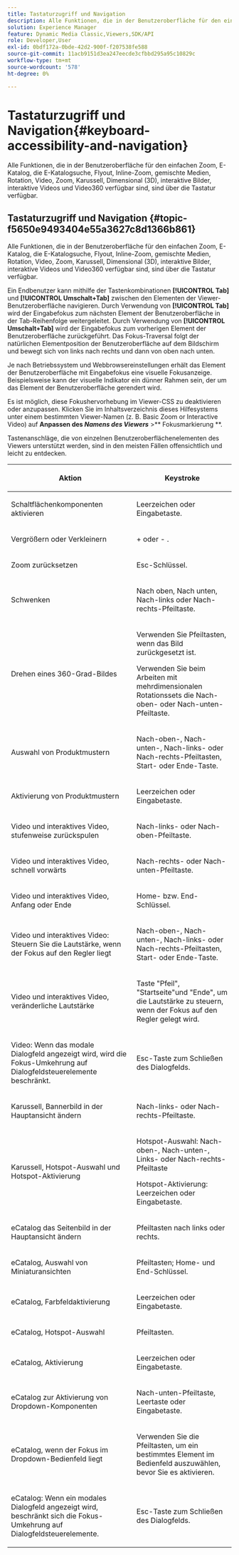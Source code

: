 ```yaml
---
title: Tastaturzugriff und Navigation
description: Alle Funktionen, die in der Benutzeroberfläche für den einfachen Zoom, E-Katalog, die E-Katalogsuche, Flyout, Inline-Zoom, gemischte Medien, Rotation, Video, Zoom, Dimensional (3D), Karussell, interaktives Bild, interaktives Video und Video360 verfügbar sind, sind über die Tastatur verfügbar.
solution: Experience Manager
feature: Dynamic Media Classic,Viewers,SDK/API
role: Developer,User
exl-id: 0bdf172a-0bde-42d2-900f-f207538fe588
source-git-commit: 11acb9151d3ea247eecde3cfbbd295a95c10829c
workflow-type: tm+mt
source-wordcount: '578'
ht-degree: 0%

---
```


# Tastaturzugriff und Navigation{#keyboard-accessibility-and-navigation}

Alle Funktionen, die in der Benutzeroberfläche für den einfachen Zoom, E-Katalog, die E-Katalogsuche, Flyout, Inline-Zoom, gemischte Medien, Rotation, Video, Zoom, Karussell, Dimensional (3D), interaktive Bilder, interaktive Videos und Video360 verfügbar sind, sind über die Tastatur verfügbar.

<!-- Updated June 1, 2020 from https://wiki.corp.adobe.com/pages/viewpage.action?spaceKey=scene7qa&title=s7Viewers%2C+S7SDK%2C+S7OnDemand+Release+Notes - Contact is Sasha -->

## Tastaturzugriff und Navigation {#topic-f5650e9493404e55a3627c8d1366b861}

Alle Funktionen, die in der Benutzeroberfläche für den einfachen Zoom, E-Katalog, die E-Katalogsuche, Flyout, Inline-Zoom, gemischte Medien, Rotation, Video, Zoom, Karussell, Dimensional (3D), interaktive Bilder, interaktive Videos und Video360 verfügbar sind, sind über die Tastatur verfügbar.

Ein Endbenutzer kann mithilfe der Tastenkombinationen **[!UICONTROL Tab]** und **[!UICONTROL Umschalt+Tab]** zwischen den Elementen der Viewer-Benutzeroberfläche navigieren. Durch Verwendung von **[!UICONTROL Tab]** wird der Eingabefokus zum nächsten Element der Benutzeroberfläche in der Tab-Reihenfolge weitergeleitet. Durch Verwendung von **[!UICONTROL Umschalt+Tab]** wird der Eingabefokus zum vorherigen Element der Benutzeroberfläche zurückgeführt. Das Fokus-Traversal folgt der natürlichen Elementposition der Benutzeroberfläche auf dem Bildschirm und bewegt sich von links nach rechts und dann von oben nach unten.

Je nach Betriebssystem und Webbrowsereinstellungen erhält das Element der Benutzeroberfläche mit Eingabefokus eine visuelle Fokusanzeige. Beispielsweise kann der visuelle Indikator ein dünner Rahmen sein, der um das Element der Benutzeroberfläche gerendert wird.

Es ist möglich, diese Fokushervorhebung im Viewer-CSS zu deaktivieren oder anzupassen. Klicken Sie im Inhaltsverzeichnis dieses Hilfesystems unter einem bestimmten Viewer-Namen (z. B. Basic Zoom or Interactive Video) auf **Anpassen des *Namens des Viewers*** >** Fokusmarkierung **.

Tastenanschläge, die von einzelnen Benutzeroberflächenelementen des Viewers unterstützt werden, sind in den meisten Fällen offensichtlich und leicht zu entdecken.

<table id="table_8C49100412224324BF1DBF7FDFDCCBF8"> 
 <thead> 
  <tr> 
   <th colname="col1" class="entry"> <p>Aktion </p> </th> 
   <th colname="col2" class="entry"> <p>Keystroke </p> </th> 
  </tr> 
 </thead>
 <tbody> 
  <tr> 
   <td colname="col1"> <p>Schaltflächenkomponenten aktivieren </p> </td> 
   <td colname="col2"> <p>Leerzeichen oder Eingabetaste. </p> </td> 
  </tr> 
  <tr> 
   <td colname="col1"> <p>Vergrößern oder Verkleinern </p> </td> 
   <td colname="col2"> <p> <span class="uicontrol"> + </span> oder <span class="uicontrol"> - </span>. </p> </td> 
  </tr> 
  <tr> 
   <td colname="col1"> <p>Zoom zurücksetzen </p> </td> 
   <td colname="col2"> <p>Esc-Schlüssel. </p> </td> 
  </tr> 
  <tr> 
   <td colname="col1"> <p>Schwenken </p> </td> 
   <td colname="col2"> <p>Nach oben, Nach unten, Nach-links oder Nach-rechts-Pfeiltaste. </p> </td> 
  </tr> 
  <tr> 
   <td colname="col1"> <p>Drehen eines 360-Grad-Bildes </p> </td> 
   <td colname="col2"> <p>Verwenden Sie Pfeiltasten, wenn das Bild zurückgesetzt ist. </p> <p>Verwenden Sie beim Arbeiten mit mehrdimensionalen Rotationssets die Nach-oben- oder Nach-unten-Pfeiltaste. </p> </td> 
  </tr> 
  <tr> 
   <td colname="col1"> <p>Auswahl von Produktmustern </p> </td> 
   <td colname="col2"> <p>Nach-oben-, Nach-unten-, Nach-links- oder Nach-rechts-Pfeiltasten, Start- oder Ende-Taste. </p> </td> 
  </tr> 
  <tr> 
   <td colname="col1"> <p>Aktivierung von Produktmustern </p> </td> 
   <td colname="col2"> <p>Leerzeichen oder Eingabetaste. </p> </td> 
  </tr> 
  <tr> 
   <td colname="col1"> <p>Video und interaktives Video, stufenweise zurückspulen </p> </td> 
   <td colname="col2"> <p>Nach-links- oder Nach-oben-Pfeiltaste. </p> </td> 
  </tr> 
  <tr> 
   <td colname="col1"> <p>Video und interaktives Video, schnell vorwärts </p> </td> 
   <td colname="col2"> <p>Nach-rechts- oder Nach-unten-Pfeiltaste. </p> </td> 
  </tr> 
  <tr> 
   <td colname="col1"> <p>Video und interaktives Video, Anfang oder Ende </p> </td> 
   <td colname="col2"> <p>Home- bzw. End-Schlüssel. </p> </td> 
  </tr> 
  <tr> 
   <td colname="col1"> <p>Video und interaktives Video: Steuern Sie die Lautstärke, wenn der Fokus auf den Regler liegt </p> </td> 
   <td colname="col2"> <p>Nach-oben-, Nach-unten-, Nach-links- oder Nach-rechts-Pfeiltasten, Start- oder Ende-Taste. </p> </td> 
  </tr> 
  <tr> 
   <td colname="col1"> <p>Video und interaktives Video, veränderliche Lautstärke </p> </td> 
   <td colname="col2"> <p>Taste "Pfeil", "Startseite"und "Ende", um die Lautstärke zu steuern, wenn der Fokus auf den Regler gelegt wird. </p> </td> 
  </tr> 
  <tr> 
   <td colname="col1"> <p>Video: Wenn das modale Dialogfeld angezeigt wird, wird die Fokus-Umkehrung auf Dialogfeldsteuerelemente beschränkt. </p> </td> 
   <td colname="col2"> <p>Esc-Taste zum Schließen des Dialogfelds. </p> </td> 
  </tr> 
  <tr> 
   <td colname="col1"> <p>Karussell, Bannerbild in der Hauptansicht ändern </p> </td> 
   <td colname="col2"> <p>Nach-links- oder Nach-rechts-Pfeiltaste. </p> </td> 
  </tr> 
  <tr> 
   <td colname="col1"> <p>Karussell, Hotspot-Auswahl und Hotspot-Aktivierung </p> </td> 
   <td colname="col2"> <p>Hotspot-Auswahl: Nach-oben-, Nach-unten-, Links- oder Nach-rechts-Pfeiltaste </p> <p>Hotspot-Aktivierung: Leerzeichen oder Eingabetaste. </p> </td> 
  </tr> 
  <tr> 
   <td colname="col1"> <p>eCatalog das Seitenbild in der Hauptansicht ändern </p> </td> 
   <td colname="col2"> <p> Pfeiltasten nach links oder rechts. </p> </td> 
  </tr> 
  <tr> 
   <td colname="col1"> <p>eCatalog, Auswahl von Miniaturansichten </p> </td> 
   <td colname="col2"> <p>Pfeiltasten; Home- und End-Schlüssel. </p> </td> 
  </tr> 
  <tr> 
   <td colname="col1"> <p>eCatalog, Farbfeldaktivierung </p> </td> 
   <td colname="col2"> <p>Leerzeichen oder Eingabetaste. </p> </td> 
  </tr> 
  <tr> 
   <td colname="col1"> <p>eCatalog, Hotspot-Auswahl </p> </td> 
   <td colname="col2"> <p>Pfeiltasten. </p> </td> 
  </tr> 
  <tr> 
   <td colname="col1"> <p>eCatalog, Aktivierung </p> </td> 
   <td colname="col2"> <p>Leerzeichen oder Eingabetaste. </p> </td> 
  </tr> 
  <tr> 
   <td colname="col1"> <p>eCatalog zur Aktivierung von Dropdown-Komponenten </p> </td> 
   <td colname="col2"> <p> Nach-unten-Pfeiltaste, Leertaste oder Eingabetaste. </p> </td> 
  </tr> 
  <tr> 
   <td colname="col1"> <p>eCatalog, wenn der Fokus im Dropdown-Bedienfeld liegt </p> </td> 
   <td colname="col2"> <p>Verwenden Sie die Pfeiltasten, um ein bestimmtes Element im Bedienfeld auszuwählen, bevor Sie es aktivieren. </p> </td> 
  </tr> 
  <tr> 
   <td colname="col1"> <p>eCatalog: Wenn ein modales Dialogfeld angezeigt wird, beschränkt sich die Fokus-Umkehrung auf Dialogfeldsteuerelemente. </p> </td> 
   <td colname="col2"> <p>Esc-Taste zum Schließen des Dialogfelds. </p> </td> 
  </tr> 
 </tbody> 
</table>
